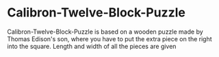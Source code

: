 # Calibron-Twelve-Block-Puzzle
Calibron-Twelve-Block-Puzzle is based on a wooden puzzle made by Thomas Edison's son, where you have to put the extra piece on the right into the square. Length and width of all the pieces are 
given 
